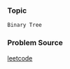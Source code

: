 ### Topic

    Binary Tree

### Problem Source

[leetcode](https://leetcode.com/problems/minimum-absolute-difference-in-bst/description/)
